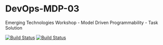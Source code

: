 # DevOps-MDP-03
Emerging Technologies Workshop - Model Driven Programmability - Task Solution

[![Build Status](https://github.com/Vostbur/DevOps-MDP-03/actions/workflows/flake8.yml/badge.svg?branch=main)](https://github.com/Vostbur/DevOps-MDP-03/actions/workflows/flake8.yml)
[![Build Status](https://github.com/Vostbur/DevOps-MDP-03/actions/workflows/unittest.yml/badge.svg?branch=main)](https://github.com/Vostbur/DevOps-MDP-03/actions/workflows/unittest.yml)